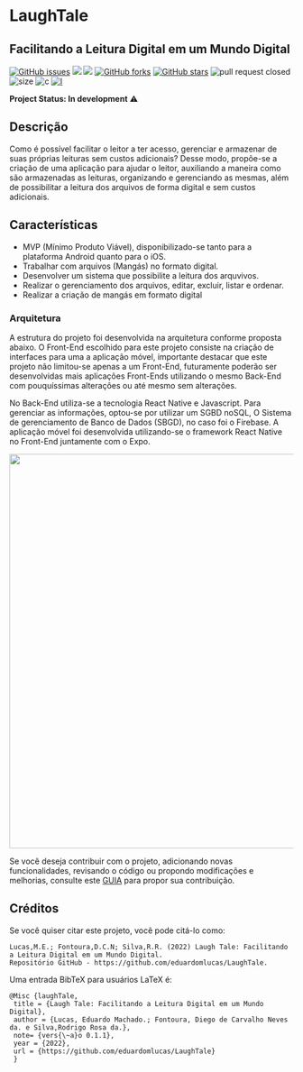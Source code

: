 # LaughTale
## Facilitando a Leitura Digital em um Mundo Digital

<a href="https://github.com/eduardomlucas/LaughTale/issues"><img alt="GitHub issues" src="https://img.shields.io/github/issues/eduardomlucas/LaughTale"></a>
<img src="https://img.shields.io/static/v1?label=version&message=v0.1.1&color=orange&style=flat"/>
<img src="https://img.shields.io/static/v1?label=build&message=passing&color=success&style=flat"/>
<a href="https://github.com/eduardomlucas/LaughTale/network"><img alt="GitHub forks" src="https://img.shields.io/github/forks/eduardomlucas/LaughTale"></a>
<a href="https://github.com/eduardomlucas/LaughTale/stargazers"><img alt="GitHub stars" src="https://img.shields.io/github/stars/eduardomlucas/LaughTale"></a>
![pull request closed](https://img.shields.io/github/issues-pr-closed/eduardomlucas/LaughTale?color=g)
![size](https://img.shields.io/github/repo-size/eduardomlucas/LaughTale)
![c](https://img.shields.io/github/contributors/eduardomlucas/LaughTale?color=g)
[![l](https://img.shields.io/badge/lifecycle-stable-brightgreen.svg)](https://www.tidyverse.org/lifecycle/#stable)


**Project Status: In development** :warning:

## Descrição

Como é possível facilitar o leitor a ter acesso, gerenciar e armazenar de suas próprias leituras sem custos adicionais? Desse modo, propõe-se a criação de uma aplicação para ajudar o leitor, auxiliando a maneira como são armazenadas as leituras, organizando e gerenciando as mesmas, além de possibilitar a leitura dos arquivos de forma digital e sem custos adicionais.

## Características

- MVP (Mínimo Produto Viável), disponibilizado-se tanto para a plataforma Android quanto para o iOS.
- Trabalhar com arquivos (Mangás) no formato digital.
- Desenvolver um sistema que possibilite a leitura dos arquvivos.
- Realizar o gerenciamento dos arquivos, editar, excluir, listar e ordenar.
- Realizar a criação de mangás em formato digital
  
### Arquitetura

A  estrutura do projeto foi desenvolvida na arquitetura conforme proposta abaixo. O Front-End escolhido para este projeto consiste na criação de interfaces para uma a aplicação móvel, importante destacar que este projeto não limitou-se apenas a um Front-End, futuramente poderão ser desenvolvidas mais aplicações Front-Ends utilizando o mesmo Back-End com pouquíssimas alterações ou até mesmo sem alterações.

No Back-End utiliza-se a tecnologia  React Native e Javascript. Para gerenciar as informações, optou-se por utilizar um SGBD noSQL, O Sistema de gerenciamento de Banco de Dados (SBGD), no caso foi o Firebase. A aplicação móvel foi desenvolvida utilizando-se o framework React Native no Front-End juntamente com o Expo.

<img src="https://github.com/eduardomlucas/imagensLaughTale/blob/main/tecnologias-1.png" width=700 align="center"/>


Se você deseja contribuir com o projeto, adicionando novas funcionalidades, revisando o código ou propondo modificações e melhorias, consulte este [GUIA](https://github.com/eduardomlucas/LaughTale/blob/main/CODE_OF_CONDUCT.md) para propor sua contribuição.

## Créditos
Se você quiser citar este projeto, você pode citá-lo como:


    Lucas,M.E.; Fontoura,D.C.N; Silva,R.R. (2022) Laugh Tale: Facilitando a Leitura Digital em um Mundo Digital.
    Repositório GitHub - https://github.com/eduardomlucas/LaughTale.

Uma entrada BibTeX para usuários LaTeX é:

    @Misc {laughTale,
     title = {Laugh Tale: Facilitando a Leitura Digital em um Mundo Digital},
     author = {Lucas, Eduardo Machado.; Fontoura, Diego de Carvalho Neves da. e Silva,Rodrigo Rosa da.},
     note= {vers{\~a}o 0.1.1},
     year = {2022},
     url = {https://github.com/eduardomlucas/LaughTale}
     }
